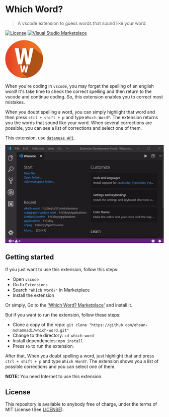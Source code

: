 # Which Word?

> A vscode extension to guess words that sound like your word.

[![License](https://img.shields.io/github/license/ehsan-mohammadi/which-word.svg?color=orange&label=License)](../master/LICENSE)
[![Visual Studio Marketplace](https://img.shields.io/badge/Available%20on-Visual%20Studio%20Marketplace-blue)](https://marketplace.visualstudio.com/items?itemName=EhsanMohammadi.which-word)

<img src="https://raw.githubusercontent.com/ehsan-mohammadi/which-word/master/img/WhichWord-Icon.png" width="120"/>

When you're coding in `vscode`, you may forget the spelling of an english word! It's take time to check the correct spelling and then return to the vscode and continue coding. So, this extension enables you to correct most mistakes.

When you doubt spelling a word, you can simply highlight that word and then press `ctrl + shift + p` and type `Which Word?`. The extension returns you the words that sound like your word. When several corrections are possible, you can see a list of corrections and select one of them.

This extension, use [`datamuse API`](https://www.datamuse.com/api/).

<p align="center"><img src="https://raw.githubusercontent.com/ehsan-mohammadi/which-word/master/img/WhichWord-GIF.gif"/></p>

## Getting started

If you just want to use this extension, follow this steps:

- Open `vscode`
- Go to `Extensions`
- Search `"Which Word?"` in Marketplace
- Install the extension

Or simply, Go to the ['Which Word? Marketplace'](https://marketplace.visualstudio.com/items?itemName=EhsanMohammadi.which-word) and install it.

But if you want to run the extension, follow these steps:

- Clone a copy of the repo: `git clone "https://github.com/ehsan-mohammadi/which-word.git"`
- Change to the directory: `cd which-word`
- Install dependencies: `npm install`
- Press `F5` to run the extension.

After that, When you doubt spelling a word, just highlight that and press `ctrl + shift + p` and type `Which Word?`. The extension shows you a list of possible corrections and you can select one of them.

**NOTE:** You need Internet to use this extension.

## License

This repository is available to anybody free of charge, under the terms of MIT License (See [LICENSE](../master/LICENSE)).